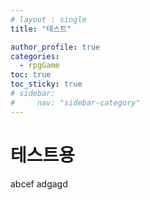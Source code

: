 ```yaml
---
# layout : single
title: "테스트"

author_profile: true
categories:
  - rpgGame
toc: true
toc_sticky: true
# sidebar:
#     nav: "sidebar-category"
---
```


# 테스트용

abcef
adgagd
